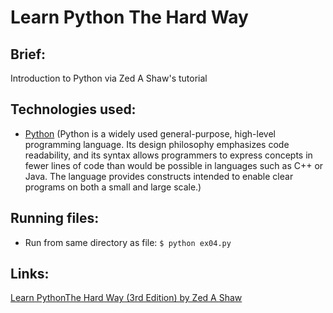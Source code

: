 Learn Python The Hard Way
=================


Brief:
-------

Introduction to Python via Zed A Shaw's tutorial


Technologies used:
-------

- [Python](https://www.python.org/) (Python is a widely used general-purpose, high-level programming language. Its design philosophy emphasizes code readability, and its syntax allows programmers to express concepts in fewer lines of code than would be possible in languages such as C++ or Java. The language provides constructs intended to enable clear programs on both a small and large scale.)


Running files:
-------

- Run from same directory as file: `$ python ex04.py`


Links:
-------

[Learn PythonThe Hard Way (3rd Edition) by Zed A Shaw](http://learnpythonthehardway.org/book/)